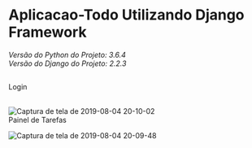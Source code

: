 # Aplicacao-Todo Utilizando Django Framework 

<i>Versão do Python do Projeto: 3.6.4</i><br>
<i>Versão do Django do Projeto: 2.2.3</i>


##
Login <br>
<br>

![Captura de tela de 2019-08-04 20-10-02](https://user-images.githubusercontent.com/27355729/62430712-7b65f400-b6f6-11e9-9bfa-30ec290eec2a.png)
<br>Painel de Tarefas<br>

![Captura de tela de 2019-08-04 20-09-48](https://user-images.githubusercontent.com/27355729/62430724-90428780-b6f6-11e9-90b3-01501fa726c6.png)

